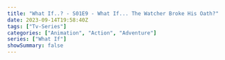 ```yaml
---
title: "What If..? - S01E9 - What If... The Watcher Broke His Oath?"
date: 2023-09-14T19:58:40Z
tags: ["Tv-Series"]
categories: ["Animation", "Action", "Adventure"]
series: ["What If"]
showSummary: false
---
```


  <mux-player stream-type="on-demand"
  src="https://kp3d-my.sharepoint.com/personal/ryoo_kp3d_onmicrosoft_com/_layouts/15/download.aspx?share=EcmztABvl7lAn9hTGE2bRlcBQ40BBAGWd0yg4gbmG6N2EA" metadata-video-title="What If...? - S01E9 - What If... The Watcher Broke His Oath?" prefer-playback="mse" controls>
 
  </mux-player>
  
  
  <script src="https://cdn.jsdelivr.net/npm/@mux/mux-player"></script>
  
   <script id="fVaOngUsRIsLQ57DWubGLGKZ2ip6giJApEZ6jsetmME" type="application/ld+json">
 {
  "@context": "https://schema.org/",
  "@type": "VideoObject",
  "name": "What If...? - S01E9 - What If... The Watcher Broke His Oath?",
  "contentUrl": "https://stream.mux.com/fVaOngUsRIsLQ57DWubGLGKZ2ip6giJApEZ6jsetmME.m3u8",
  "thumbnailUrl": "https://www.themoviedb.org/t/p/original/rsXvPMXywgPPiylJHVL1q29x7J6.jpg?width=314&fit_mode=preserve&time=25",
  "uploadDate": "2023-09-14T19:58:40Z",
}

</script>
